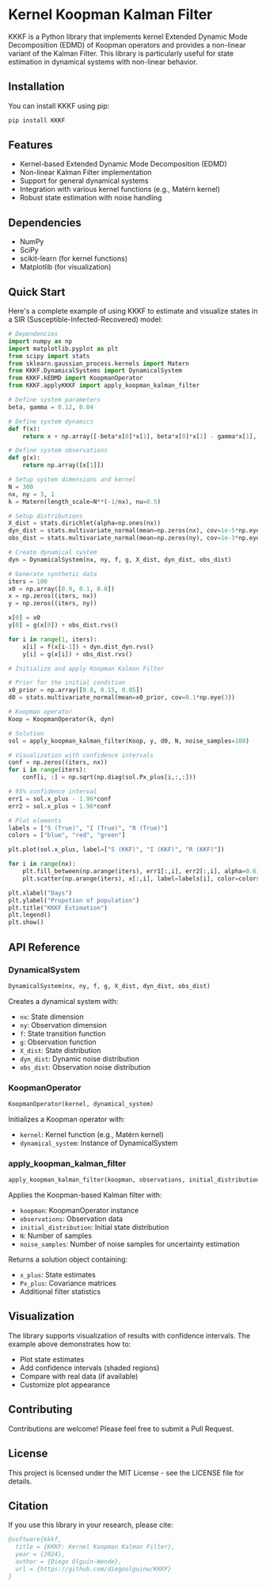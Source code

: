 # Kernel Koopman Kalman Filter

KKKF is a Python library that implements kernel Extended Dynamic Mode Decomposition (EDMD) of Koopman operators and provides a non-linear variant of the Kalman Filter. This library is particularly useful for state estimation in dynamical systems with non-linear behavior.

## Installation

You can install KKKF using pip:

```bash
pip install KKKF
```

## Features

- Kernel-based Extended Dynamic Mode Decomposition (EDMD)
- Non-linear Kalman Filter implementation
- Support for general dynamical systems
- Integration with various kernel functions (e.g., Matérn kernel)
- Robust state estimation with noise handling

## Dependencies

- NumPy
- SciPy
- scikit-learn (for kernel functions)
- Matplotlib (for visualization)

## Quick Start

Here's a complete example of using KKKF to estimate and visualize states in a SIR (Susceptible-Infected-Recovered) model:

```python
# Dependencies
import numpy as np
import matplotlib.pyplot as plt
from scipy import stats
from sklearn.gaussian_process.kernels import Matern
from KKKF.DynamicalSystems import DynamicalSystem
from KKKF.kEDMD import KoopmanOperator
from KKKF.applyKKKF import apply_koopman_kalman_filter

# Define system parameters
beta, gamma = 0.12, 0.04

# Define system dynamics
def f(x):
    return x + np.array([-beta*x[0]*x[1], beta*x[0]*x[1] - gamma*x[1], gamma*x[1]])

# Define system observations
def g(x):
    return np.array([x[1]])

# Setup system dimensions and kernel
N = 300
nx, ny = 3, 1
k = Matern(length_scale=N**(-1/nx), nu=0.5)

# Setup distributions
X_dist = stats.dirichlet(alpha=np.ones(nx))
dyn_dist = stats.multivariate_normal(mean=np.zeros(nx), cov=1e-5*np.eye(3))
obs_dist = stats.multivariate_normal(mean=np.zeros(ny), cov=1e-3*np.eye(1))

# Create dynamical system
dyn = DynamicalSystem(nx, ny, f, g, X_dist, dyn_dist, obs_dist)

# Generate synthetic data
iters = 100
x0 = np.array([0.9, 0.1, 0.0])
x = np.zeros((iters, nx))
y = np.zeros((iters, ny))

x[0] = x0
y[0] = g(x[0]) + obs_dist.rvs()

for i in range(1, iters):
    x[i] = f(x[i-1]) + dyn.dist_dyn.rvs()
    y[i] = g(x[i]) + obs_dist.rvs()

# Initialize and apply Koopman Kalman Filter

# Prior for the initial condition
x0_prior = np.array([0.8, 0.15, 0.05])
d0 = stats.multivariate_normal(mean=x0_prior, cov=0.1*np.eye(3))

# Koopman operator
Koop = KoopmanOperator(k, dyn)

# Solution
sol = apply_koopman_kalman_filter(Koop, y, d0, N, noise_samples=100)

# Visualization with confidence intervals
conf = np.zeros((iters, nx))
for i in range(iters):
    conf[i, :] = np.sqrt(np.diag(sol.Px_plus[i,:,:]))

# 95% confidence interval
err1 = sol.x_plus - 1.96*conf
err2 = sol.x_plus + 1.96*conf

# Plot elements
labels = ["S (True)", "I (True)", "R (True)"]
colors = ["blue", "red", "green"]

plt.plot(sol.x_plus, label=["S (KKF)", "I (KKF)", "R (KKF)"])

for i in range(nx):
    plt.fill_between(np.arange(iters), err1[:,i], err2[:,i], alpha=0.6)
    plt.scatter(np.arange(iters), x[:,i], label=labels[i], color=colors[i], s=1.4)

plt.xlabel("Days")
plt.ylabel("Propotion of population")
plt.title("KKKF Estimation")
plt.legend()
plt.show()
```

## API Reference

### DynamicalSystem

```python
DynamicalSystem(nx, ny, f, g, X_dist, dyn_dist, obs_dist)
```
Creates a dynamical system with:
- `nx`: State dimension
- `ny`: Observation dimension
- `f`: State transition function
- `g`: Observation function
- `X_dist`: State distribution
- `dyn_dist`: Dynamic noise distribution
- `obs_dist`: Observation noise distribution

### KoopmanOperator

```python
KoopmanOperator(kernel, dynamical_system)
```
Initializes a Koopman operator with:
- `kernel`: Kernel function (e.g., Matérn kernel)
- `dynamical_system`: Instance of DynamicalSystem

### apply_koopman_kalman_filter

```python
apply_koopman_kalman_filter(koopman, observations, initial_distribution, N, noise_samples=100)
```
Applies the Koopman-based Kalman filter with:
- `koopman`: KoopmanOperator instance
- `observations`: Observation data
- `initial_distribution`: Initial state distribution
- `N`: Number of samples
- `noise_samples`: Number of noise samples for uncertainty estimation

Returns a solution object containing:
- `x_plus`: State estimates
- `Px_plus`: Covariance matrices
- Additional filter statistics

## Visualization

The library supports visualization of results with confidence intervals. The example above demonstrates how to:
- Plot state estimates
- Add confidence intervals (shaded regions)
- Compare with real data (if available)
- Customize plot appearance

## Contributing

Contributions are welcome! Please feel free to submit a Pull Request.

## License

This project is licensed under the MIT License - see the LICENSE file for details.

## Citation

If you use this library in your research, please cite:

```bibtex
@software{kkkf,
  title = {KKKF: Kernel Koopman Kalman Filter},
  year = {2024},
  author = {Diego Olguín-Wende},
  url = {https://github.com/diegoolguinw/KKKF}
}
```
